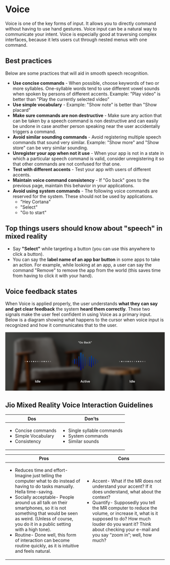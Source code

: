 # Voice

Voice is one of the key forms of input. It allows you to directly command without having to use hand gestures. Voice input can be a natural way to communicate your intent. Voice is especially good at traversing complex interfaces, because it lets users cut through nested menus with one command.

## Best practices <a href="#voice-bestpractices" id="voice-bestpractices"></a>

Below are some practices that will aid in smooth speech recognition.

* **Use concise commands** - When possible, choose keywords of two or more syllables. One-syllable words tend to use different vowel sounds when spoken by persons of different accents. Example: "Play video" is better than "Play the currently selected video"
* **Use simple vocabulary** - Example: "Show note" is better than "Show placard"
* **Make sure commands are non destructive** - Make sure any action that can be taken by a speech command is non destructive and can easily be undone in case another person speaking near the user accidentally triggers a command.
* **Avoid similar sounding commands** - Avoid registering multiple speech commands that sound very similar. Example: "Show more" and "Show store" can be very similar sounding.
* **Unregister your app when not it use** - When your app is not in a state in which a particular speech command is valid, consider unregistering it so that other commands are not confused for that one.
* **Test with different accents** - Test your app with users of different accents.
* **Maintain voice command consistency** - If "Go back" goes to the previous page, maintain this behavior in your applications.
* **Avoid using system commands** - The following voice commands are reserved for the system. These should not be used by applications.
  * "Hey Cortana"
  * "Select"
  * "Go to start"

## Top things users should know about "speech" in mixed reality <a href="#voice-topthingsusersshouldknowabout-speech-inmixedreality" id="voice-topthingsusersshouldknowabout-speech-inmixedreality"></a>

* Say **"Select"** while targeting a button (you can use this anywhere to click a button).
* You can say the **label name of an app bar button** in some apps to take an action. For example, while looking at an app, a user can say the command "Remove" to remove the app from the world (this saves time from having to click it with your hand).

## Voice feedback states

When Voice is applied properly, the user understands **what they can say and get clear feedback** the system **heard them correctly**. These two signals make the user feel confident in using Voice as a primary input. Below is a diagram showing what happens to the cursor when voice input is recognized and how it communicates that to the user.

![](../.gitbook/assets/91325028.png)

## **Jio Mixed Reality Voice Interaction Guidelines**

| **Dos**                                                                          | **Don’ts**                                                                                |
| -------------------------------------------------------------------------------- | ----------------------------------------------------------------------------------------- |
| <ul><li>Concise commands</li><li>Simple Vocabulary</li><li>Consistency</li></ul> | <ul><li>Single syllable commands</li><li>System commands</li><li>Similar sounds</li></ul> |

| **Pros**                                                                                                                                                                                                                                                                                                                                                                                                                                                                       | **Cons**                                                                                                                                                                                                                                                                                                                                                |
| ------------------------------------------------------------------------------------------------------------------------------------------------------------------------------------------------------------------------------------------------------------------------------------------------------------------------------------------------------------------------------------------------------------------------------------------------------------------------------ | ------------------------------------------------------------------------------------------------------------------------------------------------------------------------------------------------------------------------------------------------------------------------------------------------------------------------------------------------------- |
| <ul><li>Reduces time and effort- Imagine just telling the computer what to do instead of having to do tasks manually. Hella time-saving.</li><li>Socially acceptable- People around us all talk on their smartphones, so it is not something that would be seen as weird. (Unless of course, you do it in a public setting with a high tone).</li><li>Routine- Done well, this form of interaction can become routine quickly, as it is intuitive and feels natural.</li></ul> | <ul><li>Accent- What if the MR does not understand your accent? If it does understand, what about the context?</li><li>Quantify- Supposedly you tell the MR computer to reduce the volume, or increase it, what is it supposed to do? How much louder do you want it? Think about checking your e-mail and you say “zoom in”; well, how much?</li></ul> |

